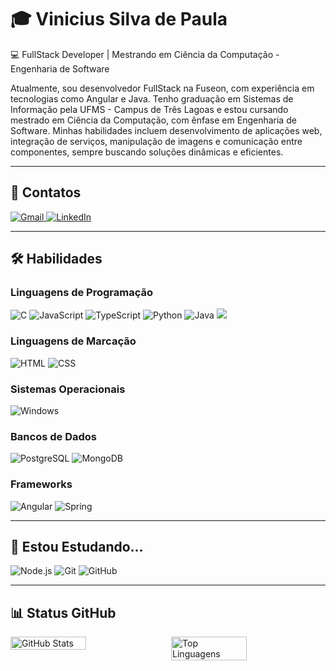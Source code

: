 # **🎓 Vinicius Silva de Paula**


💻 FullStack Developer | Mestrando em Ciência da Computação - Engenharia de Software

Atualmente, sou desenvolvedor FullStack na Fuseon, com experiência em tecnologias como Angular e Java. Tenho graduação em Sistemas de Informação pela UFMS - Campus de Três Lagoas e estou cursando mestrado em Ciência da Computação, com ênfase em Engenharia de Software. Minhas habilidades incluem desenvolvimento de aplicações web, integração de serviços, manipulação de imagens e comunicação entre componentes, sempre buscando soluções dinâmicas e eficientes.

---

## 🔗 **Contatos**
<p align="left">
  <a href="mailto:923654vini@gmail.com">
    <img src="https://img.shields.io/badge/Gmail-EA4335?style=for-the-badge&logo=gmail&logoColor=white" alt="Gmail">
  </a>
  <a href="https://www.linkedin.com/in/vinicius-silva-de-paula-45081a1a3/">
    <img src="https://img.shields.io/badge/LinkedIn-0A66C2?style=for-the-badge&logo=linkedin&logoColor=white" alt="LinkedIn">
  </a>
</p>

---

## 🛠 **Habilidades**

### **Linguagens de Programação**
<p>
  <img src="https://img.shields.io/badge/C-00599C?style=for-the-badge&logo=c&logoColor=white" alt="C">
  <img src="https://img.shields.io/badge/JavaScript-%23323330?style=for-the-badge&logo=javascript&logoColor=%23F7DF1E" alt="JavaScript">
  <img src="https://img.shields.io/badge/TypeScript-%23007ACC?style=for-the-badge&logo=typescript&logoColor=white" alt="TypeScript">
  <img src="https://img.shields.io/badge/Python-3670A0?style=for-the-badge&logo=python&logoColor=ffdd54" alt="Python">
  <img src="https://img.shields.io/badge/Java-007396?style=for-the-badge&logo=java&logoColor=white" alt="Java">
  <img src="https://cdn.jsdelivr.net/gh/devicons/devicon@latest/icons/csharp/csharp-original.svg" />       
</p>


### **Linguagens de Marcação**
<p>
  <img src="https://img.shields.io/badge/HTML5-E34F26?style=for-the-badge&logo=html5&logoColor=white" alt="HTML">
  <img src="https://img.shields.io/badge/CSS3-1572B6?style=for-the-badge&logo=css3&logoColor=white" alt="CSS">
</p>

### **Sistemas Operacionais**
<p>
  <img src="https://img.shields.io/badge/Windows-0078D6?style=for-the-badge&logo=windows&logoColor=white" alt="Windows">
</p>

### **Bancos de Dados**
<p>
  <img src="https://img.shields.io/badge/Postgres-%23316192.svg?style=for-the-badge&logo=postgresql&logoColor=white" alt="PostgreSQL">
  <img src="https://img.shields.io/badge/MongoDB-%234ea94b.svg?style=for-the-badge&logo=mongodb&logoColor=white" alt="MongoDB">
</p>

### **Frameworks**
<p>
  <img src="https://img.shields.io/badge/Angular-EA4335?style=for-the-badge&logo=angular&logoColor=white" alt="Angular">
  <img src="https://img.shields.io/badge/Spring-6DB33F?style=for-the-badge&logo=spring&logoColor=white" alt="Spring">
</p>

---

## 🚀 **Estou Estudando...**
<p>
  <img src="https://img.shields.io/badge/Node.js-6DA55F?style=for-the-badge&logo=node.js&logoColor=white" alt="Node.js">
  <img src="https://img.shields.io/badge/Git-%23F05033?style=for-the-badge&logo=git&logoColor=white" alt="Git">
  <img src="https://img.shields.io/badge/GitHub-%23121011?style=for-the-badge&logo=github&logoColor=white" alt="GitHub">
</p>

---

## 📊 **Status GitHub**

<div style="display: flex; justify-content: space-between;">
  <img src="https://github-readme-stats.vercel.app/api?username=vinisdp&theme=highcontrast&show_icons=true" alt="GitHub Stats" style="width: 49%;">
  <img src="https://github-readme-stats.vercel.app/api/top-langs/?username=vinisdp&layout=compact&theme=highcontrast" alt="Top Linguagens" style="width: 49%;">
</div>

